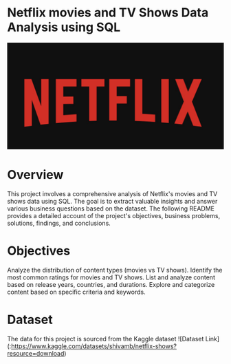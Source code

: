# Netflix movies and TV Shows Data Analysis using SQL
![Netflix Logo](https://github.com/Kunal-coder05/netflix_sql_project/blob/main/Netflix.png)

# Overview
This project involves a comprehensive analysis of Netflix's movies and TV shows data using SQL. The goal is to extract valuable insights and answer various business questions based on the dataset. The following README provides a detailed account of the project's objectives, business problems, solutions, findings, and conclusions.

# Objectives
Analyze the distribution of content types (movies vs TV shows).
Identify the most common ratings for movies and TV shows.
List and analyze content based on release years, countries, and durations.
Explore and categorize content based on specific criteria and keywords.

# Dataset
The data for this project is sourced from the Kaggle dataset
![Dataset Link] (:https://www.kaggle.com/datasets/shivamb/netflix-shows?resource=download)

